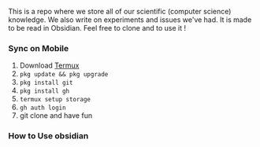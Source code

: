 
This is a repo where we store all of our scientific (computer science) knowledge.
We also write on experiments and issues we've had.
It is made to be read in Obsidian. Feel free to clone and to use it !

### Sync on Mobile

1) Download [Termux](https://play.google.com/store/apps/details?id=com.termux&hl=fr&gl=US)
2) ```pkg update && pkg upgrade```
3) ```pkg install git```
4) ```pkg install gh```
5) ```termux setup storage```
6) ```gh auth login```
7) git clone and have fun


### How to Use obsidian
